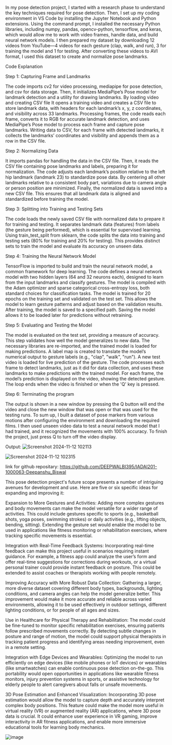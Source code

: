 In my pose detection project, I started with a research phase to understand the key techniques required for pose detection. Then, I set up my coding environment in VS Code by installing the Jupyter Notebook and Python extensions. Using the command prompt, I installed the necessary Python libraries, including numpy, pandas, opencv-python, tensorflow, and keras, which would allow me to work with video frames, handle data, and build neural network models. I then prepared my dataset by downloading 12 videos from YouTube—4 videos for each gesture (clap, walk, and run), 3 for training the model and 1 for testing. After converting these videos to AVI format, I used this dataset to create and normalize pose landmarks.

Code Explanation

Step 1: Capturing Frame and Landmarks

The code imports cv2 for video processing, mediapipe for pose detection, and csv for data storage. Then, it initializes MediaPipe’s Pose model for landmark detection and a utility for drawing landmarks. By loading video and creating CSV file It opens a training video and creates a CSV file to store landmark data, with headers for each landmark’s x, y, z coordinates, and visibility across 33 landmarks. Processing frames, the code reads each frame, converts it to RGB for accurate landmark detection, and uses MediaPipe’s Pose model to process each frame and capture pose landmarks. Writing data to CSV, for each frame with detected landmarks, it collects the landmarks’ coordinates and visibility and appends them as a row in the CSV file.

Step 2: Normalizing Data

It imports pandas for handling the data in the CSV file. Then, it reads the CSV file containing pose landmarks and labels, preparing it for normalization.
The code adjusts each landmark’s position relative to the left hip landmark (landmark 23) to standardize pose data. By centering all other landmarks relative to a consistent body part, variations due to camera angle or person position are minimized. Finally, the normalized data is saved into a new CSV file. This ensures that all landmark data is aligned and standardized before training the model.

Step 3: Splitting into Training and Testing Sets

The code loads the newly saved CSV file with normalized data to prepare it for training and testing. It separates landmark data (features) from labels (the gesture being performed), which is essential for supervised learning. Using train_test_split from sklearn, the code splits the data into training and testing sets (80% for training and 20% for testing). This provides distinct sets to train the model and evaluate its accuracy on unseen data.

Step 4: Training the Neural Network Model

TensorFlow is imported to build and train the neural network model, a common framework for deep learning. The code defines a neural network model with two hidden layers (64 and 32 neurons each), designed to learn from the input landmarks and classify gestures. The model is compiled with the Adam optimizer and sparse categorical cross-entropy loss, both standard choices for classification tasks. The model is trained for 20 epochs on the training set and validated on the test set. This allows the model to learn gesture patterns and adjust based on the validation results. After training, the model is saved to a specified path. Saving the model allows it to be loaded later for predictions without retraining.

Step 5: Evaluating and Testing the Model

The model is evaluated on the test set, providing a measure of accuracy. This step validates how well the model generalizes to new data. The necessary libraries are re-imported, and the trained model is loaded for making predictions. A label map is created to translate the model’s numerical output to gesture labels (e.g., "clap", "walk", "run"). A new test video is loaded for live prediction of the gesture. The code processes each frame to detect landmarks, just as it did for data collection, and uses these landmarks to make predictions with the trained model. For each frame, the model’s prediction is displayed on the video, showing the detected gesture. The loop ends when the video is finished or when the 'Q' key is pressed.

Step 6: Terminating the program

The output is shown in a new window by pressing the Q button will end the video and close the new window that was open or that was used for the testing runs. To sum up, I built a dataset of pose markers from various motions after configuring the environment and downloading the required films. I then used unseen video data to test a neural network model that I had trained, and it recognized the movements with 100% accuracy. To finish the project, just press Q to turn off the video display.

Output:
![Screenshot 2024-11-12 102113](https://github.com/user-attachments/assets/c4cb0eff-f533-42ae-b2d5-6c026f274210)
        
![Screenshot 2024-11-12 102315](https://github.com/user-attachments/assets/5ba24625-e178-43be-b5c0-636ea09476b2)

link for github repositary: https://github.com/DEEPWALBI395/IADAI201-1000063-Deepanshu_Biswal

This pose detection project's future scope presents a number of intriguing avenues for development and use. Here are five or six specific ideas for expanding and improving it:

Expansion to More Gestures and Activities: Adding more complex gestures and body movements can make the model versatile for a wider range of activities. This could include gestures specific to sports (e.g., basketball shots, yoga poses, swimming strokes) or daily activities (e.g., lifting objects, bending, sitting). Extending the gesture set would enable the model to be used in applications like fitness monitoring or rehabilitation exercises, where tracking specific movements is essential.

Integration with Real-Time Feedback Systems: Incorporating real-time feedback can make this project useful in scenarios requiring instant guidance. For example, a fitness app could analyze the user’s form and offer real-time suggestions for corrections during workouts, or a virtual personal trainer could provide instant feedback on posture. This could be extended to assist coaches or therapists working with people remotely.

Improving Accuracy with More Robust Data Collection: Gathering a larger, more diverse dataset covering different body types, backgrounds, lighting conditions, and camera angles can help the model generalize better. This improvement would make it more accurate and reliable across varied environments, allowing it to be used effectively in outdoor settings, different lighting conditions, or for people of all ages and sizes.

Use in Healthcare for Physical Therapy and Rehabilitation: The model could be fine-tuned to monitor specific rehabilitation exercises, ensuring patients follow prescribed movements correctly. By detecting subtle changes in posture and range of motion, the model could support physical therapists in tracking patient progress and identifying areas needing improvement, even in a remote setting.

Integration with Edge Devices and Wearables: Optimizing the model to run efficiently on edge devices (like mobile phones or IoT devices) or wearables (like smartwatches) can enable continuous pose detection on-the-go. This portability would open opportunities in applications like wearable fitness monitors, injury prevention systems in sports, or assistive technology for elderly people to alert caregivers about falls or unsafe movements.

3D Pose Estimation and Enhanced Visualization: Incorporating 3D pose estimation would allow the model to capture depth and accurately interpret complex body positions. This feature could make the model more useful in virtual reality (VR) or augmented reality (AR) applications, where 3D pose data is crucial. It could enhance user experience in VR gaming, improve interactivity in AR fitness applications, and enable more immersive educational tools for learning body mechanics.


![image](https://github.com/user-attachments/assets/8ee0b1a5-2fe8-4ef8-8e2e-6c0b713465f1)



        
